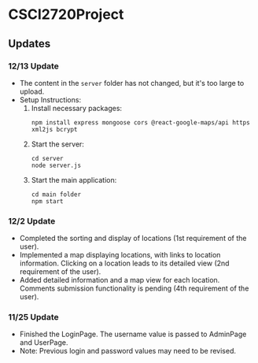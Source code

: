 # CSCI2720Project

## Updates

### 12/13 Update
- The content in the `server` folder has not changed, but it's too large to upload.
- Setup Instructions:
  1. Install necessary packages:
     ```
     npm install express mongoose cors @react-google-maps/api https xml2js bcrypt
     ```
  2. Start the server:
     ```
     cd server
     node server.js
     ```
  3. Start the main application:
     ```
     cd main folder
     npm start
     ```

### 12/2 Update
- Completed the sorting and display of locations (1st requirement of the user).
- Implemented a map displaying locations, with links to location information. Clicking on a location leads to its detailed view (2nd requirement of the user).
- Added detailed information and a map view for each location. Comments submission functionality is pending (4th requirement of the user).

### 11/25 Update
- Finished the LoginPage. The username value is passed to AdminPage and UserPage.
- Note: Previous login and password values may need to be revised.
